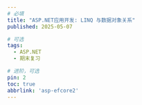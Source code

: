 ```yaml
---
# 必填
title: "ASP.NET应用开发: LINQ 与数据对象关系"
published: 2025-05-07

# 可选
tags:
  - ASP.NET 
  - 期末复习

# 进阶，可选
pin: 2
toc: true
abbrlink: 'asp-efcore2'
---
```


